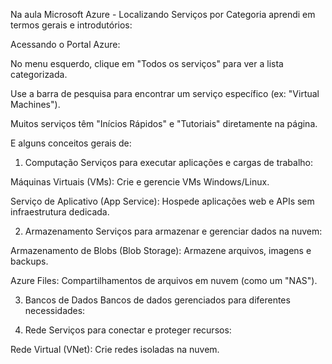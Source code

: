 
Na aula Microsoft Azure - Localizando Serviços por Categoria aprendi em termos gerais e introdutórios:

Acessando o Portal Azure:

No menu esquerdo, clique em "Todos os serviços" para ver a lista categorizada.

Use a barra de pesquisa para encontrar um serviço específico (ex: "Virtual Machines").

Muitos serviços têm "Inícios Rápidos" e "Tutoriais" diretamente na página.

E alguns conceitos gerais de:



1. Computação
Serviços para executar aplicações e cargas de trabalho:

Máquinas Virtuais (VMs): Crie e gerencie VMs Windows/Linux.

Serviço de Aplicativo (App Service): Hospede aplicações web e APIs sem infraestrutura dedicada.


2. Armazenamento
Serviços para armazenar e gerenciar dados na nuvem:

Armazenamento de Blobs (Blob Storage): Armazene arquivos, imagens e backups.

Azure Files: Compartilhamentos de arquivos em nuvem (como um "NAS").


3. Bancos de Dados
Bancos de dados gerenciados para diferentes necessidades:


4. Rede
Serviços para conectar e proteger recursos:

Rede Virtual (VNet): Crie redes isoladas na nuvem.



